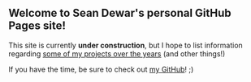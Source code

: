 ## Welcome to Sean Dewar's personal GitHub Pages site!

This site is currently **under construction**, but I hope to list information
regarding [some of my projects over the years](https://bit.ly/2nRm6KL) (and
other things!)

If you have the time, be sure to check out
[my GitHub](https://github.com/seandewar)! ;)

